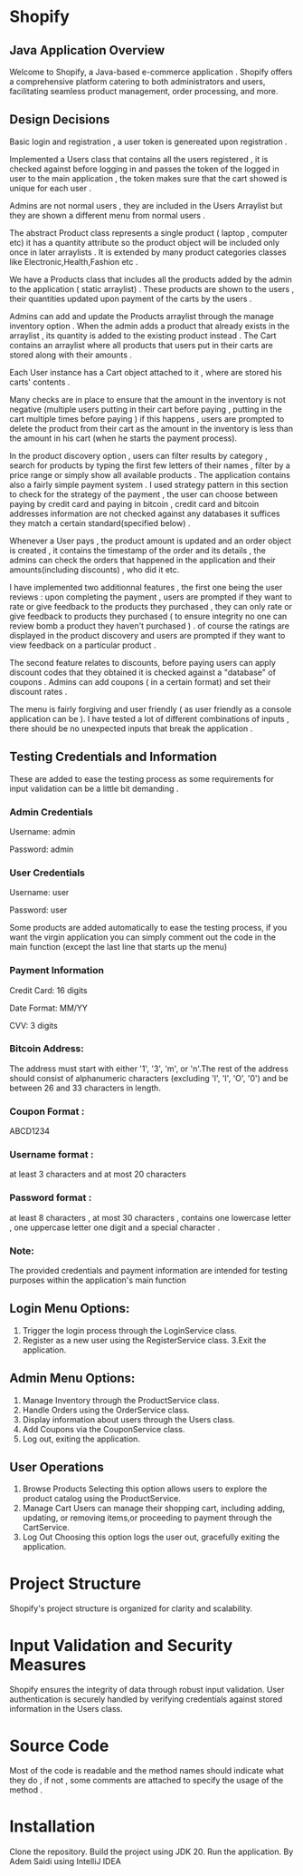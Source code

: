 
# Shopify
## Java Application Overview
Welcome to Shopify, a Java-based e-commerce application . Shopify offers a comprehensive platform catering to both administrators and users, facilitating seamless product management, order processing, and more.
## Design Decisions 
Basic login and registration , a user token is genereated upon registration . 


Implemented a Users class that contains all the users registered , it is checked against before logging in and passes the token of the logged in user to the main application , the token makes sure that the cart showed is unique for each user .


Admins are not normal users , they are included in the Users Arraylist but they are shown a different menu from normal users . 



The abstract  Product class represents a single product ( laptop ,  computer etc) it has a quantity attribute so the product object will be included only once in later arraylists .
It is extended by many product categories classes like Electronic,Health,Fashion etc .



We have a Products class that includes all the products added by the admin to the application ( static arraylist) . These products are shown to the users , their quantities updated upon payment of the carts by the users . 



Admins can add and update the Products arraylist through the manage inventory option . When the admin adds a product that already exists in the arraylist , its quantity is added to the existing product instead .
The Cart contains an arraylist where all products that users put in their carts are stored along with their amounts .



Each User instance has a Cart object attached to it , where are stored his carts' contents .



Many checks are in place to ensure that the amount in the inventory is not negative (multiple users putting in their cart before paying , putting in the cart multiple times before paying ) if this happens , users are prompted to delete the product from their cart as the amount in the inventory is less than the amount in his cart (when he starts the payment process).



In the product discovery option , users can filter results by category , search for products by typing the first few letters of their names ,  filter by a price range or simply show all available products .
The application contains also a fairly simple payment system . I used strategy pattern in this section to check for the strategy of the payment , the user can choose between paying by credit card and paying in bitcoin  , credit card and bitcoin addresses  information are not checked against any databases it suffices they match a certain standard(specified below) .



Whenever a User pays , the product amount is updated and an order object is created , it contains the timestamp of the order and its details , the admins can check the orders that happened in the application and their amounts(including discounts) , who did it etc.



I have implemented two additionnal features , the first one being the user reviews : upon completing the payment , users are prompted if they want to rate or give feedback to the products they purchased , they can only rate or give feedback to products they purchased ( to ensure integrity no one can review bomb a product they haven't purchased ) . of course the ratings are displayed in the product discovery and users are prompted if they want to view feedback on a particular product .



The second feature relates to discounts, before paying users can apply discount codes that they obtained it is checked against a "database" of coupons . Admins can add coupons ( in a certain format) and set their discount rates .



The menu is fairly forgiving and user friendly ( as user friendly as a console application can be ).
I have tested a lot of different combinations of inputs , there should be no unexpected inputs that break the application .


## Testing Credentials and Information
These are added to ease the testing process as some requirements for input validation can be a little bit demanding .

### Admin Credentials

Username: admin

Password: admin


### User Credentials


Username: user

Password: user


Some products are added automatically to ease the testing process, if you want the virgin application you can simply comment out the code in the main function (except the last line that starts up the menu)


### Payment Information 

Credit Card: 16 digits

Date Format: MM/YY

CVV: 3 digits

### Bitcoin Address:
The address must start with either '1', '3', 'm', or 'n'.The rest of the address should consist of alphanumeric characters (excluding 'l', 'I', 'O', '0') and be between 26 and 33 characters in length.

### Coupon Format : 
ABCD1234
### Username format :
at least 3 characters and at most 20 characters 
### Password format :
at least 8 characters , at most 30 characters , contains one lowercase letter , one uppercase letter one digit and a special character .
### Note:
The provided credentials and payment information are intended for testing purposes within the application's main function
## Login Menu Options:
1. Trigger the login process through the LoginService class.
2. Register as a new user using the RegisterService class.
3.Exit the application.
## Admin Menu Options:
1. Manage Inventory through the ProductService class.
2. Handle Orders using the OrderService class.
3. Display information about users through the Users class.
4. Add Coupons via the CouponService class.
5. Log out, exiting the application.
## User Operations
1. Browse Products
Selecting this option allows users to explore the product catalog using the ProductService.
2. Manage Cart
Users can manage their shopping cart, including adding, updating, or removing items,or proceeding to payment through the CartService.
3. Log Out
Choosing this option logs the user out, gracefully exiting the application.

# Project Structure
Shopify's project structure is organized for clarity and scalability.

# Input Validation and Security Measures
Shopify ensures the integrity of data through robust input validation. User authentication is securely handled by verifying credentials against stored information in the Users class.
# Source Code 
Most of the code is readable and the method names should indicate what they do , if not , some comments are attached to specify the usage of the method .

# Installation
Clone the repository.
Build the project using JDK 20.
Run the application.
By Adem Saidi using IntelliJ IDEA
